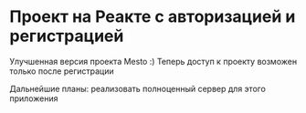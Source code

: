 # Проект на Реакте с авторизацией и регистрацией

Улучшенная версия проекта Mesto :)
Теперь доступ к проекту возможен только после регистрации

Дальнейшие планы: реализовать полноценный сервер для этого приложения
